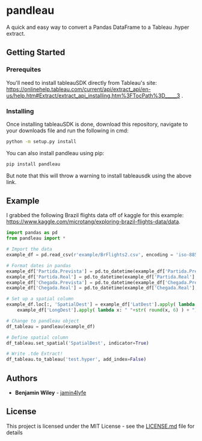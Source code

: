# pandleau

A quick and easy way to convert a Pandas DataFrame to a Tableau .hyper extract.

## Getting Started

### Prerequites

You'll need to install tableauSDK directly from Tableau's site: https://onlinehelp.tableau.com/current/api/extract_api/en-us/help.htm#Extract/extract_api_installing.htm%3FTocPath%3D_____3 . 

### Installing

Once installing tableauSDK is done, download this repository, navigate to your downloads file and run the following in cmd:  
```bash
python -m setup.py install
```

You can also install pandleau using pip:
```bash
pip install pandleau
```
But note that this will throw a warning to install tableausdk using the above link.

## Example

I grabbed the following Brazil flights data off of kaggle for this example: https://www.kaggle.com/microtang/exploring-brazil-flights-data/data.

```python
import pandas as pd
from pandleau import *

# Import the data
example_df = pd.read_csv(r'example/BrFlights2.csv', encoding = 'iso-8859-1')

# Format dates in pandas
example_df['Partida.Prevista'] = pd.to_datetime(example_df['Partida.Prevista'], format = '%Y-%m-%d')
example_df['Partida.Real'] = pd.to_datetime(example_df['Partida.Real'], format = '%Y-%m-%d')
example_df['Chegada.Prevista'] = pd.to_datetime(example_df['Chegada.Prevista'], format = '%Y-%m-%d')
example_df['Chegada.Real'] = pd.to_datetime(example_df['Chegada.Real'], format = '%Y-%m-%d')

# Set up a spatial column
example_df.loc[:, 'SpatialDest'] = example_df['LatDest'].apply( lambda x: "POINT (" + str( round(x, 6) ) ) + \
	example_df['LongDest'].apply( lambda x: " "+str( round(x, 6) ) + ")" )

# Change to pandleau object
df_tableau = pandleau(example_df)

# Define spatial column
df_tableau.set_spatial('SpatialDest', indicator=True)

# Write .tde Extract!
df_tableau.to_tableau('test.hyper', add_index=False)

```

## Authors

* **Benjamin Wiley** - [jamin4lyfe](https://github.com/bwiley1)

## License

This project is licensed under the MIT License - see the [LICENSE.md](LICENSE.md) file for details
